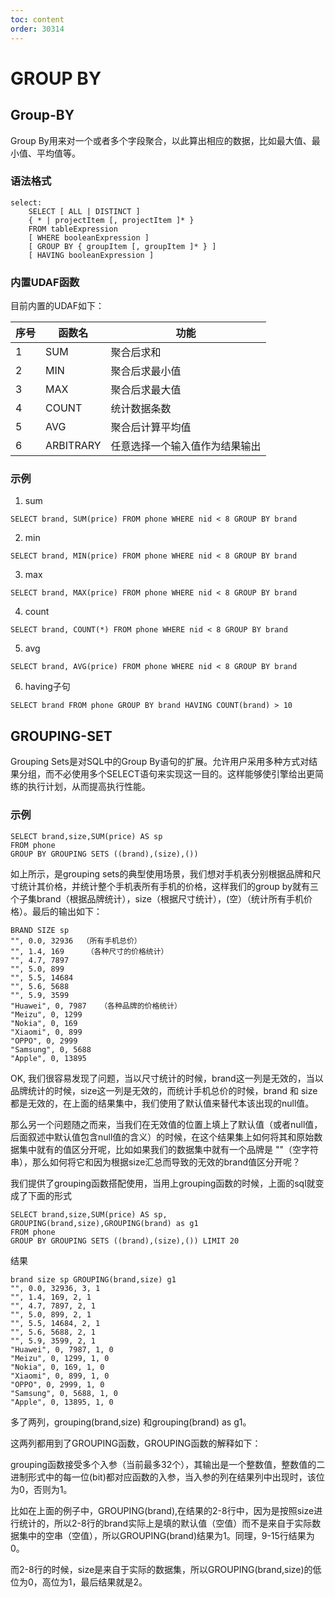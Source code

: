 ```yaml
---
toc: content
order: 30314
---
```


# GROUP BY
## Group-BY
Group By用来对一个或者多个字段聚合，以此算出相应的数据，比如最大值、最小值、平均值等。

### 语法格式
```
select:
    SELECT [ ALL | DISTINCT ]
    { * | projectItem [, projectItem ]* }
    FROM tableExpression
    [ WHERE booleanExpression ]
    [ GROUP BY { groupItem [, groupItem ]* } ]
    [ HAVING booleanExpression ]
```

### 内置UDAF函数
目前内置的UDAF如下：

|序号 | 函数名 | 功能|
-- | -- | --|
|1 | SUM | 聚合后求和|
|2 | MIN | 聚合后求最小值|
|3 | MAX | 聚合后求最大值|
|4 | COUNT | 统计数据条数|
|5 | AVG | 聚合后计算平均值|
|6 | ARBITRARY​ | 任意选择一个输入值作为结果输出|

### 示例
1. sum

```
SELECT brand, SUM(price) FROM phone WHERE nid < 8 GROUP BY brand
```

2. min

```
SELECT brand, MIN(price) FROM phone WHERE nid < 8 GROUP BY brand
```

3. max

```
SELECT brand, MAX(price) FROM phone WHERE nid < 8 GROUP BY brand
```

4. count

```
SELECT brand, COUNT(*) FROM phone WHERE nid < 8 GROUP BY brand
```

5. avg

```
SELECT brand, AVG(price) FROM phone WHERE nid < 8 GROUP BY brand
```

6. having子句

```
SELECT brand FROM phone GROUP BY brand HAVING COUNT(brand) > 10
```

## GROUPING-SET
Grouping Sets是对SQL中的Group By语句的扩展。允许用户采用多种方式对结果分组，而不必使用多个SELECT语句来实现这一目的。这样能够使引擎给出更简练的执行计划，从而提高执行性能。

### 示例
```
SELECT brand,size,SUM(price) AS sp 
FROM phone 
GROUP BY GROUPING SETS ((brand),(size),())
```

如上所示，是grouping sets的典型使用场景，我们想对手机表分别根据品牌和尺寸统计其价格，并统计整个手机表所有手机的价格，这样我们的group by就有三个子集brand（根据品牌统计），size（根据尺寸统计），(空）（统计所有手机价格）。最后的输出如下：

```
BRAND SIZE sp
"", 0.0, 32936  （所有手机总价）
"", 1.4, 169     （各种尺寸的价格统计）
"", 4.7, 7897
"", 5.0, 899
"", 5.5, 14684
"", 5.6, 5688
"", 5.9, 3599
"Huawei", 0, 7987   （各种品牌的价格统计）
"Meizu", 0, 1299
"Nokia", 0, 169
"Xiaomi", 0, 899
"OPPO", 0, 2999
"Samsung", 0, 5688
"Apple", 0, 13895
```
OK, 我们很容易发现了问题，当以尺寸统计的时候，brand这一列是无效的，当以品牌统计的时候，size这一列是无效的，而统计手机总价的时候，brand 和 size都是无效的，在上面的结果集中，我们使用了默认值来替代本该出现的null值。

那么另一个问题随之而来，当我们在无效值的位置上填上了默认值（或者null值，后面叙述中默认值包含null值的含义）的时候，在这个结果集上如何将其和原始数据集中就有的值区分开呢，比如如果我们的数据集中就有一个品牌是 ""（空字符串），那么如何将它和因为根据size汇总而导致的无效的brand值区分开呢？

我们提供了grouping函数搭配使用，当用上grouping函数的时候，上面的sql就变成了下面的形式

```
SELECT brand,size,SUM(price) AS sp, GROUPING(brand,size),GROUPING(brand) as g1 
FROM phone 
GROUP BY GROUPING SETS ((brand),(size),()) LIMIT 20
```

结果

```
brand size sp GROUPING(brand,size) g1
"", 0.0, 32936, 3, 1
"", 1.4, 169, 2, 1
"", 4.7, 7897, 2, 1
"", 5.0, 899, 2, 1
"", 5.5, 14684, 2, 1
"", 5.6, 5688, 2, 1
"", 5.9, 3599, 2, 1
"Huawei", 0, 7987, 1, 0
"Meizu", 0, 1299, 1, 0
"Nokia", 0, 169, 1, 0
"Xiaomi", 0, 899, 1, 0
"OPPO", 0, 2999, 1, 0
"Samsung", 0, 5688, 1, 0
"Apple", 0, 13895, 1, 0
```

多了两列，grouping(brand,size) 和grouping(brand) as g1。

这两列都用到了GROUPING函数，GROUPING函数的解释如下：

grouping函数接受多个入参（当前最多32个），其输出是一个整数值，整数值的二进制形式中的每一位(bit)都对应函数的入参，当入参的列在结果列中出现时，该位为0，否则为1。

比如在上面的例子中，GROUPING(brand),在结果的2-8行中，因为是按照size进行统计的，所以2-8行的brand实际上是填的默认值（空值）而不是来自于实际数据集中的空串（空值），所以GROUPING(brand)结果为1。同理，9-15行结果为0。

而2-8行的时候，size是来自于实际的数据集，所以GROUPING(brand,size)的低位为0，高位为1，最后结果就是2。